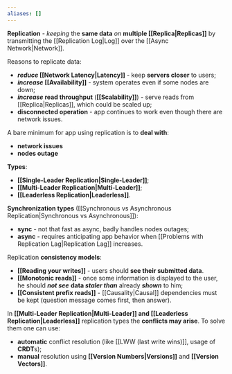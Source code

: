 ```yaml
---
aliases: []
---
```

**Replication** - *keeping* the **same data** *on* **multiple [[Replica|Replicas]]** by transmitting the [[Replication Log|Log]] over the [[Async Network|Network]].

Reasons to replicate data:
- ***reduce* [[Network Latency|Latency]]** - keep **servers closer** to users;
- ***increase* [[Availability]]** - system operates even if some nodes are down;
- ***increase* read throughput** (**[[Scalability]]**) - serve reads from [[Replica|Replicas]], which could be scaled up;
- **disconnected operation** - app continues to work even though there are network issues.

A bare minimum for app using replication is to **deal with**:
- **network issues**
- **nodes outage**

**Types**:
- **[[Single-Leader Replication|Single-Leader]]**;
- **[[Multi-Leader Replication|Multi-Leader]]**;
- **[[Leaderless Replication|Leaderless]]**.

**Synchronization types** ([[Synchronous vs Asynchronous Replication|Synchronous vs Asynchronous]]):
- **sync** - not that fast as async, badly handles nodes outages;
- **async** - requires anticipating app behavior when [[Problems with Replication Lag|Replication Lag]] increases.

Replication **consistency models**:
- **[[Reading your writes]]** - users should **see their submitted data**.
- **[[Monotonic reads]]** - once some information is displayed to the user, he should ***not see***  **data  *staler than*** already ***shown*** to him;
- **[[Consistent prefix reads]]** - [[Causality|Causal]] dependencies must be kept (question message comes first, then answer).

In **[[Multi-Leader Replication|Multi-Leader]] and [[Leaderless Replication|Leaderless]]** replication types the **conflicts may arise**. To solve them one can use:
- **automatic** conflict resolution (like [[LWW (last write wins)]], usage of **CRDT**s);
- **manual** resolution using **[[Version Numbers|Versions]]** and **[[Version Vectors]]**.
